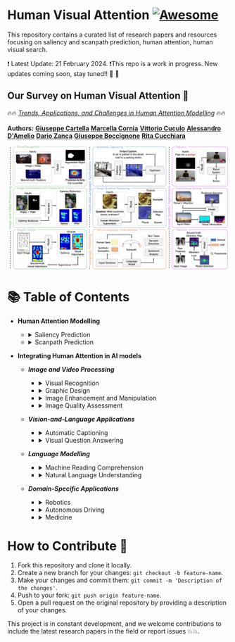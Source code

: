# Human Visual Attention [![Awesome](https://awesome.re/badge.svg)](https://awesome.re)
This repository contains a curated list of research papers and resources focusing on saliency and scanpath prediction, human attention, human visual search.


❗ Latest Update: 21 February 2024.
❗This repo is a work in progress. New updates coming soon, stay tuned!! :construction: :construction:

## Our Survey on Human Visual Attention 👀

🔥🔥 [*Trends, Applications, and Challenges in Human Attention Modelling*]() 🔥🔥\
\
**Authors:** 
[**Giuseppe Cartella**](https://scholar.google.com/citations?hl=en&user=0sJ4VCcAAAAJ)
[**Marcella Cornia**](https://scholar.google.com/citations?user=DzgmSJEAAAAJ&hl=it&oi=ao)
[**Vittorio Cuculo**](https://scholar.google.com/citations?user=usEfqxoAAAAJ&hl=it&oi=ao)
[**Alessandro D'Amelio**](https://scholar.google.com/citations?user=chkawtoAAAAJ&hl=it&oi=ao)
[**Dario Zanca**](https://scholar.google.com/citations?user=KjwaSXkAAAAJ&hl=it&oi=ao)
[**Giuseppe Boccignone**](https://scholar.google.com/citations?user=LqM0uJwAAAAJ&hl=it&oi=ao)
[**Rita Cucchiara**](https://scholar.google.com/citations?user=OM3sZEoAAAAJ&hl=it&oi=ao)

<p align="center">
    <img src="figure.jpg" style="max-width:500px">
</p>

# 📚 Table of Contents
- **Human Attention Modelling**
    - <details>
        <summary>Saliency Prediction</summary>
        
        | **Year** | **Conference / Journal** | **Title** | **Authors** | **Links** |
        |:--------:|:--------------:|:----------------------------------------------------|:---------------------|:---------:|
        |   2023   |      CVPR      | Learning from Unique Perspectives: User-aware Saliency Modeling | *Shi Chen et al.*    | [📜 Paper](https://openaccess.thecvf.com//content/CVPR2023/papers/Chen_Learning_From_Unique_Perspectives_User-Aware_Saliency_Modeling_CVPR_2023_paper.pdf) 
        |   2023   |      CVPR      | TempSAL - Uncovering Temporal Information for Deep Saliency Prediction | *Bahar Aydemir et al.*    | [📜 Paper](https://openaccess.thecvf.com/content/CVPR2023/papers/Aydemir_TempSAL_-_Uncovering_Temporal_Information_for_Deep_Saliency_Prediction_CVPR_2023_paper.pdf) / [Code :octocat:](https://github.com/IVRL/Tempsal)
        |   2023   |      BMVC      | Clustered Saliency Prediction | *Rezvan Sherkat et al.*    | [📜 Paper](https://arxiv.org/pdf/2207.02205.pdf)
        |   2023   |      NeurIPS      | What Do Deep Saliency Models Learn about Visual Attention? | *Shi Chen et al.*    | [📜 Paper](https://arxiv.org/pdf/2310.09679.pdf) / [Code :octocat:](https://github.com/szzexpoi/saliency_analysis)
        |   2022   |      Neurocomputing      | TranSalNet: Towards perceptually relevant visual saliency prediction | *Jianxun Lou et al.*    | [📜 Paper](https://www.sciencedirect.com/science/article/pii/S0925231222004714?via%3Dihub) / [Code :octocat:](https://github.com/LJOVO/TranSalNet?tab=readme-ov-file)
      |   2018   |      IEEE Transactions on Image Processing      | Predicting Human Eye Fixations via an LSTM-based Saliency Attentive Model | *Marcella Cornia et al.*    | [📜 Paper](https://arxiv.org/pdf/1611.09571.pdf) / [Code :octocat:](https://github.com/marcellacornia/sam)
        |   2015   |      CVPR      | SALICON: Saliency in Context | *Ming Jiang et al.*    | [📜 Paper](https://openaccess.thecvf.com/content_cvpr_2015/papers/Jiang_SALICON_Saliency_in_2015_CVPR_paper.pdf) / [Project Page](http://salicon.net/)
        |   2009   |      ICCV      | Learning to Predict Where Humans Look | *Tilke Judd et al.*    | [📜 Paper](https://ieeexplore.ieee.org/stamp/stamp.jsp?tp=&arnumber=5459462)
        |   1998   |      TPAMI      | A Model of Saliency-Based Visual Attention for Rapid Scene Analysis | *Laurent Itti et al.*    | [📜 Paper](https://forums.cs.tau.ac.il/~hezy/Vision%20Seminar/koch%20attention%20pami.pdf)
    </details>
    
    - <details>
        <summary>Scanpath Prediction</summary>
    
        | **Year** | **Conference / Journal** | **Title** | **Authors** | **Links** |
        |:--------:|:--------------:|:---------:|:-----------:|:---------:|
        |   2023   |      arXiv      | Contrastive Language-Image Pretrained Models are Zero-Shot Human Scanpath Predictors | *Dario Zanca et al.*    | [📜 Paper](https://arxiv.org/pdf/2305.12380.pdf) / [Code + Dataset :octocat:](https://github.com/mad-lab-fau/CapMIT1003)
        |   2023   |      CVPR      | Gazeformer: Scalable, Effective and Fast Prediction of Goal-Directed Human Attention | *Sounak Mondal et al.*    | [📜 Paper](https://arxiv.org/pdf/2303.15274.pdf) / [Code :octocat:](https://github.com/cvlab-stonybrook/Gazeformer/)
        |   2022   |      ECCV      | Target-absent Human Attention | *Zhibo Yang et al.*    | [📜 Paper](https://arxiv.org/pdf/2207.01166.pdf) / [Code :octocat:](https://github.com/cvlab-stonybrook/Target-absent-Human-Attention)
        |   2022   |      Journal of Vision      | DeepGaze III: Modeling free-viewing human scanpaths with deep learning | *Matthias Kümmerer et al.*    | [📜 Paper](https://jov.arvojournals.org/article.aspx?articleid=2778776) / [Code :octocat:](https://github.com/matthias-k/DeepGaze)
        |   2021   |      CVPR      | Predicting Human Scanpaths in Visual Question Answering | *Xianyu Chen et al.*    | [📜 Paper](https://openaccess.thecvf.com/content/CVPR2021/papers/Chen_Predicting_Human_Scanpaths_in_Visual_Question_Answering_CVPR_2021_paper.pdf) / [Code :octocat:](https://github.com/chenxy99/Scanpaths)
        |   2019   |      TPAMI      | Gravitational Laws of Focus of Attention | *Dario Zanca et al.*    | [📜 Paper](https://ieeexplore.ieee.org/abstract/document/8730418) / [Code :octocat:](https://github.com/dariozanca/G-Eymol)
        |   2015   |      Vision Research      | Saccadic model of eye movements for free-viewing condition | *Olivier Le Meur et al.*    | [📜 Paper](https://www.sciencedirect.com/science/article/pii/S0042698915000504)
    </details>

- **Integrating Human Attention in AI models**
    - ***Image and Video Processing***
        - <details>
            <summary>Visual Recognition</summary>
            
            | **Year** | **Conference / Journal** | **Title** | **Authors** | **Links** |
            |:--------:|:--------------:|:---------:|:-----------:|:---------:|
            |   2019   |      CVPR      | Shifting more attention to video salient object detection | *Deng-Ping Fan et al.*    | [📜 Paper](https://openaccess.thecvf.com/content_CVPR_2019/papers/Fan_Shifting_More_Attention_to_Video_Salient_Object_Detection_CVPR_2019_paper.pdf) / [Code :octocat:](https://github.com/DengPingFan/DAVSOD)
          </details>
        - <details>
            <summary>Graphic Design</summary>
            
            | **Year** | **Conference / Journal** | **Title** | **Authors** | **Links** |
            |:--------:|:--------------:|:---------:|:-----------:|:---------:|
            |   2017   | ACM Symposium on UIST (User Interface Software and Technology) | Learning Visual Importance for Graphic Designs and Data Visualizations |      Zoya Bylinskii       | [📜 Paper](https://arxiv.org/pdf/1708.02660.pdf) / [Code :octocat:](https://github.com/cvzoya/visimportance/tree/master?tab=readme-ov-file) 
        </details>
    
        - <details>
            <summary>Image Enhancement and Manipulation</summary>
        </details>
        
        - <details>
            <summary>Image Quality Assessment</summary>
        </details>
    - ***Vision-and-Language Applications***
        - <details>
            <summary>Automatic Captioning</summary>
        </details>
        
        - <details>
            <summary>Visual Question Answering</summary>
        </details>
    - ***Language Modelling***
        - <details>
            <summary>Machine Reading Comprehension</summary>
        </details>
        
        - <details>
            <summary>Natural Language Understanding</summary>
        </details>
    - ***Domain-Specific Applications***
        - <details>
            <summary>Robotics</summary>
        </details>
        
        - <details>
            <summary>Autonomous Driving</summary>
        </details>
        
        - <details>
            <summary>Medicine</summary>
        </details>



# How to Contribute 🚀

1. Fork this repository and clone it locally.
2. Create a new branch for your changes: `git checkout -b feature-name`.
3. Make your changes and commit them: `git commit -m 'Description of the changes'`.
4. Push to your fork: `git push origin feature-name`.
5. Open a pull request on the original repository by providing a description of your changes.

This project is in constant development, and we welcome contributions to include the latest research papers in the field or report issues 💥💥.
